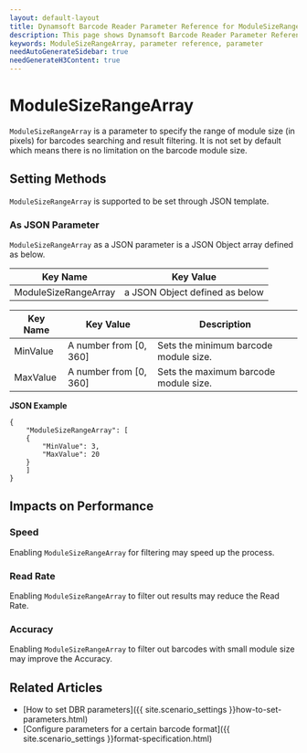 ```yaml
---
layout: default-layout
title: Dynamsoft Barcode Reader Parameter Reference for ModuleSizeRangeArray
description: This page shows Dynamsoft Barcode Reader Parameter Reference for ModuleSizeRangeArray.
keywords: ModuleSizeRangeArray, parameter reference, parameter
needAutoGenerateSidebar: true
needGenerateH3Content: true
---
```



# ModuleSizeRangeArray 

`ModuleSizeRangeArray` is a parameter to specify the range of module size (in pixels) for barcodes searching and result filtering. It is not set by default which means there is no limitation on the barcode module size.

    
## Setting Methods
`ModuleSizeRangeArray` is supported to be set through JSON template.

### As JSON Parameter
`ModuleSizeRangeArray` as a JSON parameter is a JSON Object array defined as below.   

| Key Name | Key Value |
| -------- | --------- |
| ModuleSizeRangeArray | a JSON Object defined as below |

| Key Name | Key Value | Description |
| -------- | --------- | ----------- |
| MinValue | A number from [0, 360] | Sets the minimum barcode module size.  |
| MaxValue | A number from [0, 360] | Sets the maximum barcode module size. |


**JSON Example**   
```
{
    "ModuleSizeRangeArray": [
    {
        "MinValue": 3,
        "MaxValue": 20
    }
    ]
}
```


## Impacts on Performance
### Speed
Enabling `ModuleSizeRangeArray` for filtering may speed up the process.

### Read Rate
Enabling `ModuleSizeRangeArray` to filter out results may reduce the Read Rate. 

### Accuracy
Enabling `ModuleSizeRangeArray` to filter out barcodes with small module size may improve the Accuracy.

## Related Articles
- [How to set DBR parameters]({{ site.scenario_settings }}how-to-set-parameters.html)
- [Configure parameters for a certain barcode format]({{ site.scenario_settings }}format-specification.html)